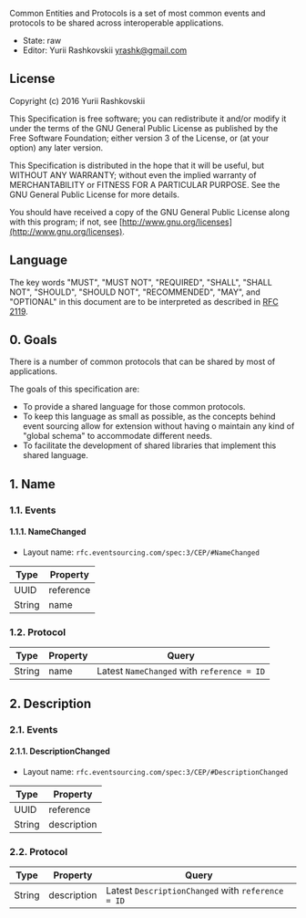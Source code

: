 Common Entities and Protocols is a set of most common events and protocols to be shared across interoperable applications.

* State: raw
* Editor: Yurii Rashkovskii <yrashk@gmail.com>

## License

Copyright (c) 2016 Yurii Rashkovskii

This Specification is free software; you can redistribute it and/or modify it under the terms of the GNU General Public License as published by the Free Software Foundation; either version 3 of the License, or (at your option) any later version.

This Specification is distributed in the hope that it will be useful, but WITHOUT ANY WARRANTY; without even the implied warranty of MERCHANTABILITY or FITNESS FOR A PARTICULAR PURPOSE. See the GNU General Public License for more details.

You should have received a copy of the GNU General Public License along with this program; if not, see [http://www.gnu.org/licenses](http://www.gnu.org/licenses).

## Language

The key words "MUST", "MUST NOT", "REQUIRED", "SHALL", "SHALL NOT", "SHOULD", "SHOULD NOT", "RECOMMENDED", "MAY", and "OPTIONAL" in this document are to be interpreted as described in [RFC 2119](http://tools.ietf.org/html/rfc2119).

## 0. Goals

There is a number of common protocols that can be shared by most of applications.

The goals of this specification are:

* To provide a shared language for those common protocols.
* To keep this language as small as possible, as the concepts behind event
  sourcing allow for extension without having o maintain any kind of "global schema" to accommodate different needs.
* To facilitate the development of shared libraries that implement this shared
  language.

## 1. Name

### 1.1. Events

#### 1.1.1. NameChanged

* Layout name: `rfc.eventsourcing.com/spec:3/CEP/#NameChanged`

| Type   | Property   |
|--------|------------|
| UUID   | reference  |
| String | name       |

### 1.2. Protocol

| Type   | Property | Query                                      |
|--------|----------|--------------------------------------------|
| String | name     | Latest `NameChanged` with `reference = ID` |


## 2. Description

### 2.1. Events

#### 2.1.1. DescriptionChanged

* Layout name: `rfc.eventsourcing.com/spec:3/CEP/#DescriptionChanged`

| Type   | Property    |
|--------|-------------|
| UUID   | reference   |
| String | description |

### 2.2. Protocol

| Type   | Property    | Query                                             |
|--------|-------------|---------------------------------------------------|
| String | description | Latest `DescriptionChanged` with `reference = ID` |
